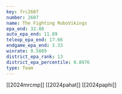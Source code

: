 ```yaml
---
key: frc2607
number: 2607
name: The Fighting RoboVikings
epa_end: 32.88
auto_epa_end: 11.89
teleop_epa_end: 17.66
endgame_epa_end: 3.33
winrate: 0.5889
district_epa_rank: 13
district_epa_percentile: 0.8976
type: Team
---
```

[[2024mrcmp]]
[[2024pahat]]
[[2024paphi]]
